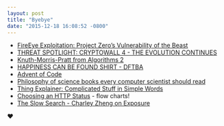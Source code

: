 ```yaml
---
layout: post
title: "Byebye"
date: "2015-12-18 16:08:52 -0800"
---
```


- [FireEye Exploitation: Project Zero’s Vulnerability of the Beast](http://googleprojectzero.blogspot.com/2015/12/fireeye-exploitation-project-zeros.html)
- [THREAT SPOTLIGHT: CRYPTOWALL 4 - THE EVOLUTION CONTINUES](http://blog.talosintel.com/2015/12/cryptowall-4.html)
- [Knuth-Morris-Pratt from Algorithms 2](https://class.coursera.org/algs4partII-006/lecture/40)
- [HAPPINESS CAN BE FOUND SHIRT - DFTBA](http://store.dftba.com/products/happiness-can-be-found-shirt)
- [Advent of Code](http://adventofcode.com/)
- [Philosophy of science books every computer scientist should read](http://tomasp.net/blog/2015/reading-list/)
- [Thing Explainer: Complicated Stuff in Simple Words](http://www.amazon.com/Thing-Explainer-Complicated-Stuff-Simple/dp/0544668251/)
- [Choosing an HTTP Status](http://racksburg.com/choosing-an-http-status-code/) - flow charts!
- [The Slow Search - Charley Zheng on Exposure](https://charleyzheng.exposure.co/the-slow-search)

:heart:
